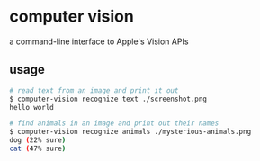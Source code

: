 # computer vision

a command-line interface to Apple's Vision APIs

## usage

```bash
# read text from an image and print it out
$ computer-vision recognize text ./screenshot.png
hello world

# find animals in an image and print out their names
$ computer-vision recognize animals ./mysterious-animals.png
dog (22% sure)
cat (47% sure)
```
